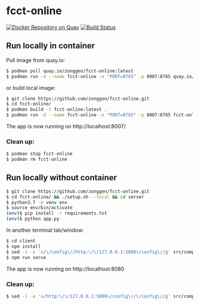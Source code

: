 # fcct-online

[![Docker Repository on Quay](https://quay.io/repository/zonggen/fcct-online/status "Docker Repository on Quay")](https://quay.io/repository/zonggen/fcct-online)
[![Build Status](https://travis-ci.com/zonggen/fcct-online.svg?branch=master)](https://travis-ci.com/zonggen/fcct-online)

## Run locally in container
Pull image from quay.io:
```bash
$ podman pull quay.io/zonggen/fcct-online:latest
$ podman run -d --name fcct-online -e "PORT=8765" -p 8007:8765 quay.io/zonggen/fcct-online:latest
```
or build local image:
```bash
$ git clone https://github.com/zonggen/fcct-online.git
$ cd fcct-online/
$ podman build -t fcct-online:latest .
$ podman run -d --name fcct-online -e "PORT=8765" -p 8007:8765 fcct-online:latest
```

The app is now running on http://localhost:8007/

### Clean up:
```bash
$ podman stop fcct-online
$ podman rm fcct-online
```

## Run locally without container

```bash
$ git clone https://github.com/zonggen/fcct-online.git
$ cd fcct-online/ && ./setup.sh --local && cd server
$ python3.7 -m venv env
$ source env/bin/activate
(env)$ pip install -r requirements.txt
(env)$ python app.py
```
In another terminal tab/window:
```bash
$ cd client
$ npm install
$ sed -i -e 's/\/config\//http:\/\/127.0.0.1:5000\/config\//g' src/components/Validator.vue
$ npm run serve
```
The app is now running on http://localhost:8080

### Clean up:
```bash
$ sed -i -e 's/http:\/\/127.0.0.1:5000\/config\//\/config\//g' src/components/Validator.vue
```
